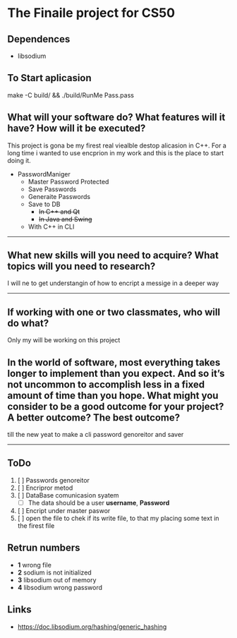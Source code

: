 # The Finaile project for CS50

## Dependences

- libsodium

## To Start aplicasion

make -C build/ && ./build/RunMe Pass.pass

## What will your software do? What features will it have? How will it be executed?

<!-- 3 idieas

- A VScodePlugin for todo list,
    By rhite clicing you get a opsion to rearange the list how ever you want. move some bars to the top some to the botom Basikly linear in vs code, it automatickly reoganises the text

    Or the file todo list is spit thro multipal files, it all gets organeisde in main meniu tab. Evry list item must must have a inportence index, witch lets the porgram see the inpotence of the task. As a user you have an ability to change the index of the inportenc

- My file encrion potocol
  The program gets an input messige and a key, and uses it to encript the comunicasion.
  I am gesing it wood be fun to use rust langvige.

- I whode like to some how use my PSP 1000 for this porject, so maybe a imige genoraitor for psp. Some fing like wall paper genoraitr in linux xsceenseiver remade in rust or C++ -->

This project is gona be my firest real viealble destop alicasion in C++. For a long time i wanted to use encprion in my work and this is the place to start doing it.

- PasswordManiger
  - Master Password Protected
  - Save Passwords
  - Generaite Passwords
  - Save to DB
    - ~~In C++ and Qt~~
    - ~~In Java and Swing~~
  - With C++ in CLI

---

## What new skills will you need to acquire? What topics will you need to research?

I will ne to get understangin of how to encript a messige in a deeper way

---

## If working with one or two classmates, who will do what?

Only my will be working on this project

## In the world of software, most everything takes longer to implement than you expect. And so it’s not uncommon to accomplish less in a fixed amount of time than you hope. What might you consider to be a good outcome for your project? A better outcome? The best outcome?

till the new yeat to make a cli password genoreitor and saver

---

## ToDo

1. [ ] Passwords genoreitor
2. [ ] Encripror metod
3. [ ] DataBase comunicasion syatem
   - [ ] The data should be a user **username**, **Password**
4. [ ] Encript under master paswor
5. [ ] open the file to chek if its write file, to that my placing some text in the firest file

## Retrun numbers

- **1** wrong file
- **2** sodium is not initialized
- **3** libsodium out of memory
- **4** libsodium wrong password

## Links

- <https://doc.libsodium.org/hashing/generic_hashing>
